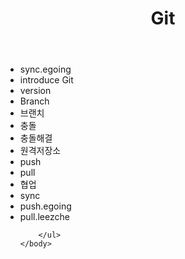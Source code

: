 <html>
	<head>
		<meta charset="UTF-8"/>
		<title>READ ME</title>
	</head>
	<body>
		<header>
			<h1>Git</h1>
		</header>
		<ul>
			<li>sync.egoing</li>
			<li>introduce Git</li>
			<li>version</li>
			<li>Branch</li>
			<li>브랜치</li>
			<li>충돌</li>
			<li>충돌해결</li>
			<li>원격저장소</li>
			<li>push</li>
			<li>pull</li>
			<li>협업</li>
			<li>sync</li>
			<li>push.egoing</li>
			<li>pull.leezche</li>

		</ul>
	</body>
</html>